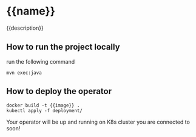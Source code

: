 {{name}} 
=======
{{description}}

## How to run the project locally

run the following command
```
mvn exec:java
``` 

## How to deploy the operator

```
docker build -t {{image}} .
kubectl apply -f deployment/
```

Your operator will be up and running on K8s cluster you are connected to soon! 


